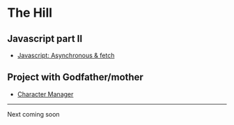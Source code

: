 # The Hill

## Javascript part II

* [Javascript: Asynchronous & fetch](01-javascript)

## Project with Godfather/mother

* [Character Manager](02-character-manager)
___

Next coming soon


